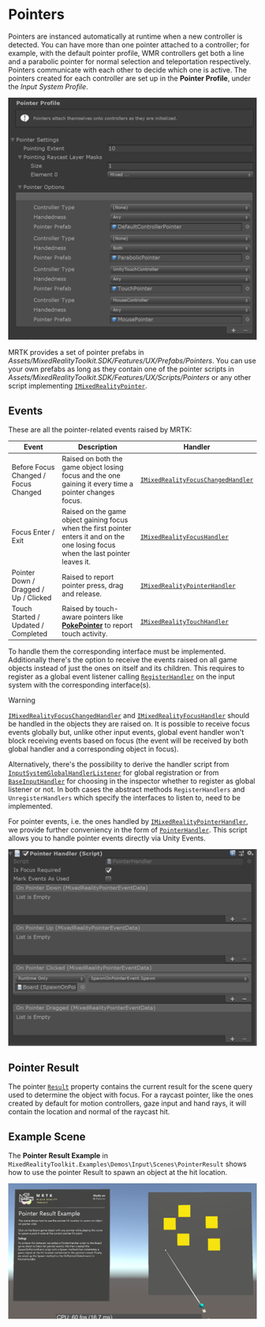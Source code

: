 # Pointers

Pointers are instanced automatically at runtime when a new controller is detected. You can have more than one pointer attached to a controller; for example, with the default pointer profile, WMR controllers get both a line and a parabolic pointer for normal selection and teleportation respectively. Pointers communicate with each other to decide which one is active. The pointers created for each controller are set up in the **Pointer Profile**, under the *Input System Profile*.

<img src="../../Documentation/Images/Input/PointerProfile.png" style="max-width:100%;">

MRTK provides a set of pointer prefabs in *Assets/MixedRealityToolkit.SDK/Features/UX/Prefabs/Pointers*. You can use your own prefabs as long as they contain one of the pointer scripts in *Assets/MixedRealityToolkit.SDK/Features/UX/Scripts/Pointers* or any other script implementing [`IMixedRealityPointer`](xref:Microsoft.MixedReality.Toolkit.Input.IMixedRealityPointer).

## Events

These are all the pointer-related events raised by MRTK:

Event | Description | Handler
--- | --- | ---
Before Focus Changed / Focus Changed | Raised on both the game object losing focus and the one gaining it every time a pointer changes focus. | [`IMixedRealityFocusChangedHandler`](xref:Microsoft.MixedReality.Toolkit.Input.IMixedRealityFocusChangedHandler)
Focus Enter / Exit | Raised on the game object gaining focus when the first pointer enters it and on the one losing focus when the last pointer leaves it. | [`IMixedRealityFocusHandler`](xref:Microsoft.MixedReality.Toolkit.Input.IMixedRealityFocusHandler)
Pointer Down / Dragged / Up / Clicked | Raised to report pointer press, drag and release. | [`IMixedRealityPointerHandler`](xref:Microsoft.MixedReality.Toolkit.Input.IMixedRealityPointerHandler)
Touch Started / Updated / Completed | Raised by touch-aware pointers like [**PokePointer**](xref:Microsoft.MixedReality.Toolkit.Input.PokePointer) to report touch activity. | [`IMixedRealityTouchHandler`](xref:Microsoft.MixedReality.Toolkit.Input.IMixedRealityTouchHandler)

To handle them the corresponding interface must be implemented. Additionally there's the option to receive the events raised on all game objects instead of just the ones on itself and its children. This requires to register as a global event listener calling [`RegisterHandler`](xref:Microsoft.MixedReality.Toolkit.IMixedRealityEventSystem.RegisterHandler*) on the input system with the corresponding interface(s).

> [!WARNING]
> [`IMixedRealityFocusChangedHandler`](xref:Microsoft.MixedReality.Toolkit.Input.IMixedRealityFocusChangedHandler) and [`IMixedRealityFocusHandler`](xref:Microsoft.MixedReality.Toolkit.Input.IMixedRealityFocusHandler) should be handled in the objects they are raised on. It is possible to receive focus events globally but, unlike other input events, global event handler won't block receiving events based on focus (the event will be received by both global handler and a corresponding object in focus).

Alternatively, there's the possibility to derive the handler script from [`InputSystemGlobalHandlerListener`](xref:Microsoft.MixedReality.Toolkit.Input.InputSystemGlobalHandlerListener) for global registration or from [`BaseInputHandler`](xref:Microsoft.MixedReality.Toolkit.Input.BaseInputHandler) for choosing in the inspector whether to register as global listener or not. In both cases the abstract methods `RegisterHandlers` and `UnregisterHandlers` which specify the interfaces to listen to, need to be implemented.

For pointer events, i.e. the ones handled by [`IMixedRealityPointerHandler`](xref:Microsoft.MixedReality.Toolkit.Input.IMixedRealityPointerHandler), we provide further conveniency in the form of [`PointerHandler`](xref:Microsoft.MixedReality.Toolkit.Input.PointerHandler). This script allows you to handle pointer events directly via Unity Events.

<img src="../../Documentation/Images/Input/PointerHandler.png" style="max-width:100%;">

## Pointer Result

The pointer [`Result`](xref:Microsoft.MixedReality.Toolkit.Input.IMixedRealityPointer.Result) property contains the current result for the scene query used to determine the object with focus. For a raycast pointer, like the ones created by default for motion controllers, gaze input and hand rays, it will contain the location and normal of the raycast hit.

## Example Scene

The **Pointer Result Example** in `MixedRealityToolkit.Examples\Demos\Input\Scenes\PointerResult` shows how to use the pointer Result to spawn an object at the hit location.

<img src="../../Documentation/Images/Input/PointerResultExample.png" style="max-width:100%;">
